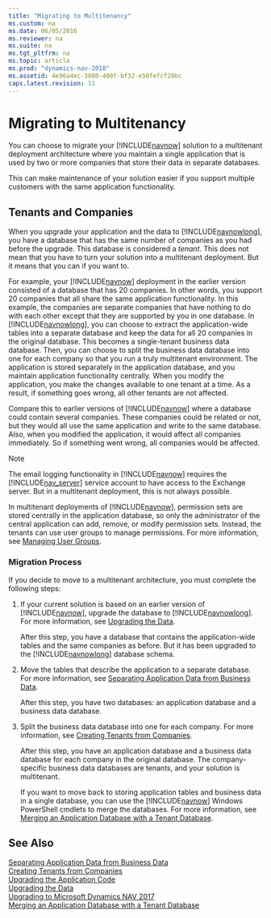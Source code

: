 ```yaml
---
title: "Migrating to Multitenancy"
ms.custom: na
ms.date: 06/05/2016
ms.reviewer: na
ms.suite: na
ms.tgt_pltfrm: na
ms.topic: article
ms.prod: "dynamics-nav-2018"
ms.assetid: 4e96a4ec-3880-400f-bf32-e50fefcf28bc
caps.latest.revision: 11
---
```

# Migrating to Multitenancy
You can choose to migrate your [!INCLUDE[navnow](includes/navnow_md.md)] solution to a multitenant deployment architecture where you maintain a single application that is used by two or more companies that store their data in separate databases.  
  
 This can make maintenance of your solution easier if you support multiple customers with the same application functionality.  
  
## Tenants and Companies  
 When you upgrade your application and the data to [!INCLUDE[navnowlong](includes/navnowlong_md.md)], you have a database that has the same number of companies as you had before the upgrade. This database is considered a *tenant*. This does not mean that you have to turn your solution into a multitenant deployment. But it means that you can if you want to.  
  
 For example, your [!INCLUDE[navnow](includes/navnow_md.md)] deployment in the earlier version consisted of a database that has 20 companies. In other words, you support 20 companies that all share the same application functionality. In this example, the companies are separate companies that have nothing to do with each other except that they are supported by you in one database. In [!INCLUDE[navnowlong](includes/navnowlong_md.md)], you can choose to extract the application-wide tables into a separate database and keep the data for all 20 companies in the original database. This becomes a single-tenant business data database. Then, you can choose to split the business data database into one for each company so that you run a truly multitenant environment. The application is stored separately in the application database, and you maintain application functionality centrally. When you modify the application, you make the changes available to one tenant at a time. As a result, if something goes wrong, all other tenants are not affected.  
  
 Compare this to earlier versions of [!INCLUDE[navnow](includes/navnow_md.md)] where a database could contain several companies. These companies could be related or not, but they would all use the same application and write to the same database. Also, when you modified the application, it would affect all companies immediately. So if something went wrong, all companies would be affected.  
  
> [!NOTE]  
>  The email logging functionality in [!INCLUDE[navnow](includes/navnow_md.md)] requires the [!INCLUDE[nav_server](includes/nav_server_md.md)] service account to have access to the Exchange server. But in a multitenant deployment, this is not always possible.  
  
 In multitenant deployments of [!INCLUDE[navnow](includes/navnow_md.md)], permission sets are stored centrally in the application database, so only the administrator of the central application can add, remove, or modify permission sets. Instead, the tenants can use user groups to manage permissions. For more information, see [Managing User Groups](managing-user-groups.md).  
  
### Migration Process  
 If you decide to move to a multitenant architecture, you must complete the following steps:  
  
1. If your current solution is based on an earlier version of [!INCLUDE[navnow](includes/navnow_md.md)], upgrade the database to [!INCLUDE[navnowlong](includes/navnowlong_md.md)]. For more information, see [Upgrading the Data](Upgrading-the-Data.md).  
  
    After this step, you have a database that contains the application-wide tables and the same companies as before. But it has been upgraded to the [!INCLUDE[navnowlong](includes/navnowlong_md.md)] database schema.  
  
2. Move the tables that describe the application to a separate database. For more information, see [Separating Application Data from Business Data](Separating-Application-Data-from-Business-Data.md).  
  
    After this step, you have two databases: an application database and a business data database.  
  
3. Split the business data database into one for each company. For more information, see [Creating Tenants from Companies](Creating-Tenants-from-Companies.md).  
  
    After this step, you have an application database and a business data database for each company in the original database. The company-specific business data databases are tenants, and your solution is multitenant.  
  
   If you want to move back to storing application tables and business data in a single database, you can use the [!INCLUDE[navnow](includes/navnow_md.md)] Windows PowerShell cmdlets to merge the databases. For more information, see [Merging an Application Database with a Tenant Database](Merging-an-Application-Database-with-a-Tenant-Database.md).  
  
## See Also  
 [Separating Application Data from Business Data](Separating-Application-Data-from-Business-Data.md)   
 [Creating Tenants from Companies](Creating-Tenants-from-Companies.md)   
 [Upgrading the Application Code](Upgrading-the-Application-Code.md)   
 [Upgrading the Data](Upgrading-the-Data.md)   
 [Upgrading to Microsoft Dynamics NAV 2017](Upgrading-to-Microsoft-Dynamics-NAV-2017.md)   
 [Merging an Application Database with a Tenant Database](Merging-an-Application-Database-with-a-Tenant-Database.md)